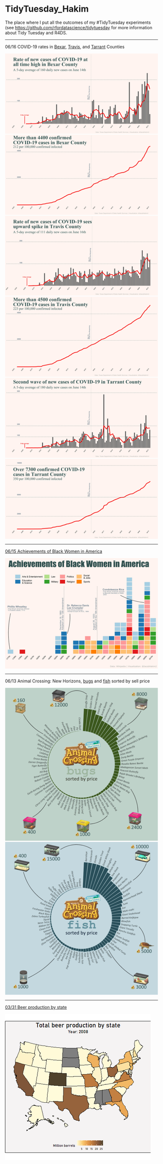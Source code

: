 # TidyTuesday_Hakim
The place where I put all the outcomes of my #TidyTuesday experiments (see https://github.com/rfordatascience/tidytuesday for more information about Tidy Tuesday and R4DS. 

***
06/16 COVID-19 rates in [Bexar](R_scripts/texas-covid/bexar-corona.R), [Travis](R_scripts/texas-covid/travis-corona.R), and [Tarrant](R_scripts/texas-covid/tarrant-corona.R) Counties

<img src="https://github.com/hakimjacob/TidyTuesday_Hakim/blob/master/Plots/bexar-corona1-5day.jpg"  />

<img src="https://github.com/hakimjacob/TidyTuesday_Hakim/blob/master/Plots/bexar-corona2.jpg"  />

<img src="https://github.com/hakimjacob/TidyTuesday_Hakim/blob/master/Plots/travis-corona1-5day.jpg"  />

<img src="https://github.com/hakimjacob/TidyTuesday_Hakim/blob/master/Plots/travis-corona2.jpg"  />

<img src="https://github.com/hakimjacob/TidyTuesday_Hakim/blob/master/Plots/tarrant-corona1-5day.jpg"  />

<img src="https://github.com/hakimjacob/TidyTuesday_Hakim/blob/master/Plots/tarrant-corona2.jpg"  />

***
[06/15 Achievements of Black Women in America](R_scripts/African-American-Achievements/tt-black-achievements-final.R)

<img src="https://github.com/hakimjacob/TidyTuesday_Hakim/blob/master/Plots/female-african-american-achievements.jpg"  />

***
06/13 Animal Crossing: New Horizons, [bugs](R_scripts/Animal-Crossing/tt-AC-hakim-BUGS-normscale.R) and [fish](R_scripts/Animal-Crossing/tt-AC-hakim-FISH-normscale.R) sorted by sell price

<img src="https://github.com/hakimjacob/TidyTuesday_Hakim/blob/master/Plots/TT-ACbugs-normscale.jpg"  />

<img src="https://github.com/hakimjacob/TidyTuesday_Hakim/blob/master/Plots/Tidy-AC-fish-normscale.jpg"  />

***
[03/31 Beer production by state](/R_scripts/Beer/20200401-tt-beer.R)

<img src="https://github.com/hakimjacob/TidyTuesday_Hakim/blob/master/Plots/beermap_tt.gif"  />




